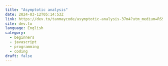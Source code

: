 ```yaml
---
title: "Asymptotic analysis"
date: 2024-03-12T05:14:53Z
link: https://dev.to/tanmaycode/asymptotic-analysis-37m4?utm_medium=RSS&utm_source=news.12bit.vn
site: dev.to
language: English
category:
  - beginners
  - javascript
  - programming
  - coding
draft: false
---
```

